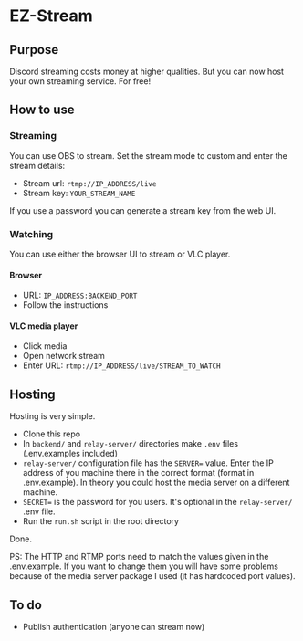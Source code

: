 # EZ-Stream

## Purpose

Discord streaming costs money at higher qualities. But you can now host your own streaming service. For free!

## How to use
### Streaming
You can use OBS to stream. Set the stream mode to custom and enter the stream details:

- Stream url: `rtmp://IP_ADDRESS/live`
- Stream key: `YOUR_STREAM_NAME`

If you use a password you can generate a stream key from the web UI.

### Watching
You can use either the browser UI to stream or VLC player.

#### Browser

- URL: `IP_ADDRESS:BACKEND_PORT`
- Follow the instructions

#### VLC media player

- Click media
- Open network stream
- Enter URL: `rtmp://IP_ADDRESS/live/STREAM_TO_WATCH`

## Hosting

Hosting is very simple.

- Clone this repo
- In `backend/` and `relay-server/` directories make `.env` files (.env.examples included)
- `relay-server/` configuration file has the `SERVER=` value. Enter the IP address of you machine there in the correct format (format in .env.example). In theory you could host the media server on a different machine.
- `SECRET=` is the password for you users. It's optional in the `relay-server/` .env file.
- Run the `run.sh` script in the root directory

Done.

PS: The HTTP and RTMP ports need to match the values given in the .env.example. If you want to change them you will have some problems because of the media server package I used (it has hardcoded port values).

## To do

- Publish authentication (anyone can stream now)
